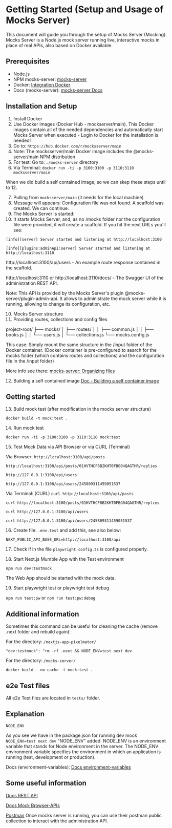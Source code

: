 # Getting Started (Setup and Usage of Mocks Server)

This document will guide you through the setup of Mocks Server (Mocking). Mocks Server is a Node.js mock server running live, interactive mocks in place of real APIs, also based on Docker available.

## Prerequisites

- Node.js
- NPM mocks-server: [mocks-server](https://www.mocks-server.org/)
- Docker: [Integration Docker](https://www.mocks-server.org/docs/integrations/docker/)
- Docs (mocks-server): [mocks-server Docs](https://www.mocks-server.org/docs/overview/)

## Installation and Setup

1. Install Docker
2. Use Docker Images (Docker Hub - mockserver/main). This Docker images contain all of the needed dependencies and automatically start Mocks Server when executed - Login to Docker for the installation is needed!
3. Go to: `https://hub.docker.com/r/mocksserver/main`
4. Note: The mocksserver/main Docker image includes the @mocks-server/main NPM distribution
5. For test: Go to: `./mocks-server` directory
6. Via Terminal: `docker run -ti -p 3100:3100 -p 3110:3110 mocksserver/main`

When we did build a self contained image, so we can skep these steps until to 12.

7. Pulling from `mocksserver/main` (it needs for the local machine)
8. Message will appears: Configuration file was not found. A scaffold was created. We can continue.
9. The Mocks Server is started:
10. It starts Mocks Server, and, as no /mocks folder nor the configuration file were provided, it will create a scaffold. If you hit the next URLs you'll see:

`[info][server] Server started and listening at http://localhost:3100`

`[info][plugins:adminApi:server] Server started and listening at http://localhost:3110`

http://localhost:3100/api/users - An example route response contained in the scaffold.

http://localhost:3110 or http://localhost:3110/docs/ - The Swagger UI of the administration REST API.

Note: This API is provided by the Mocks Server's plugin @mocks-server/plugin-admin-api. It allows to administrate the mock server while it is running, allowing to change its configuration, etc.

10. Mocks Server structure
11. Providing routes, collections and config files

project-root/
├── mocks/
│ ├── routes/
│ │ ├── common.js
│ │ ├── books.js
│ │ └── users.js
│ └── collections.js
└── mocks.config.js

This case: Simply mount the same structure in the /input folder of the Docker container.
(Docker container is pre-configured to search for the mocks folder (which contains routes and collections) and the configuration file in the /input folder)

More info see there: [mocks-server: Organizing files](https://www.mocks-server.org/docs/guides/organizing-files/)

12. Building a self contained image [Doc - Building a self container image](https://www.mocks-server.org/docs/integrations/docker/#building-a-self-contained-image)

## Getting started

13. Build mock test (after modification in the mocks server structure)

`docker build -t mock:test .`

14. Run mock test

`docker run -ti -p 3100:3100 -p 3110:3110 mock:test`

15. Test Mock Data via API Browser or via CURL (Terminal)

Via Browser:
`http://localhost:3100/api/posts`

`http://localhost:3100/api/posts/01HVTHCF8B2KHT0FBG04QAGTHR/replies`

`http://127.0.0.1:3100/api/users`

`http://127.0.0.1:3100/api/users/245809311459051537`

Via Terminal: (CURL)
`curl http://localhost:3100/api/posts`

`curl http://localhost:3100/posts/01HVTHCF8B2KHT0FBG04QAGTHR/replies`

`curl http://127.0.0.1:3100/api/users`

`curl http://127.0.0.1:3100/api/users/245809311459051537`

16. Create file: `.env.test` and add this, see also below:

`NEXT_PUBLIC_API_BASE_URL=http://localhost:3100/api`

17. Check if in the file `playwright.config.ts` is configured properly.

18. Start Next.js Mumble App with the Test environment

`npm run dev:testmock`

The Web App should be started with the mock data.

19. Start playwright test or playwright test debug

`npm run test:pw` or `npm run test:pw:debug`

## Additional information

Sometimes this command can be useful for cleaning the cache (remove .next folder and rebuild again):

For the directory: `/nextjs-app-pixelmator/`

`"dev:testmock": "rm -rf .next && NODE_ENV=test next dev`

For the directory: `/mocks-server/`

`docker build --no-cache -t mock:test .`

## e2e Test files

All e2e Test files are located in `tests/` folder.

## Explanation

`NODE_ENV`

As you see we have in the package.json for running dev mock `NODE_ENV=test next dev` "NODE_ENV" added.
NODE_ENV is an environment variable that stands for Node environment in the server. The NODE_ENV environment variable specifies the environment in which an application is running (test, development or production).

Docs (environment-variables): [Docs environment-variables](https://nextjs.org/docs/app/building-your-application/configuring/environment-variables)

## Some useful information

[Docs REST API](https://www.mocks-server.org/docs/integrations/rest-api/)

[Docs Mock Browser-APIs](https://playwright.dev/docs/mock-browser-apis/)

[Postman](https://www.postman.com/)
Once mocks server is running, you can use their postman public collection to interact with the administration API.
